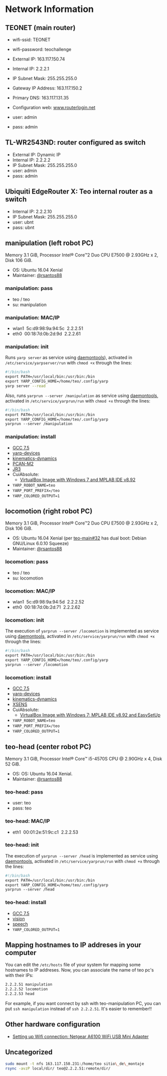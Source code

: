 # Network Information

## TEONET (main router)

- wifi-ssid: TEONET
- wifi-password: teochallenge
  
- External IP: 163.117.150.74
- Internal IP: 2.2.2.1
- IP Subnet Mask: 255.255.255.0
- Gateway IP Address: 163.117.150.2
- Primary DNS: 163.117.131.35
- Configuration web: www.routerlogin.net
- user: admin
- pass: admin

## TL-WR2543ND: router configured as switch

- External IP: Dynamic IP
- Internal IP: 2.2.2.2
- IP Subnet Mask: 255.255.255.0
- user: admin
- pass: admin

## Ubiquiti EdgeRouter X: Teo internal router as a switch

- Internal IP: 2.2.2.10
- IP Subnet Mask: 255.255.255.0
- user: ubnt
- pass: ubnt

## manipulation (left robot PC)

Memory 3.1 GiB, Processor Intel® Core™2 Duo CPU E7500 @ 2.93GHz x 2, Disk 106 GiB.

- OS: Ubuntu 16.04 Xenial
- Maintainer: [@rsantos88](https://github.com/rsantos88)

### manipulation: pass

- teo / teo
- su: manipulation

### manipulation: MAC/IP

- wlan1  5c:d9:98:9a:94:5c  2.2.2.51
- eth0  00:18:7d:0b:2d:9d  2.2.2.61

### manipulation: init

Runs `yarp server` as service using [daemontools](https://github.com/roboticslab-uc3m/installation-guides/blob/master/install-daemontools.md)), activated in `/etc/service/yarpserver/run` with `chmod +x` through the lines:

```bash
#!/bin/bash
export PATH=/usr/local/bin:/usr/bin:/bin
export YARP_CONFIG_HOME=/home/teo/.config/yarp
yarp server --read
```

Also, runs `yarprun --server /manipulation` as service using [daemontools](https://github.com/roboticslab-uc3m/installation-guides/blob/master/install-daemontools.md), activated in `/etc/service/yarprun/run` with `chmod +x` through the lines:

```bash
#!/bin/bash
export PATH=/usr/local/bin:/usr/bin:/bin
export YARP_CONFIG_HOME=/home/teo/.config/yarp
yarprun --server /manipulation
```

### manipulation: install

- [GCC 7.5](https://github.com/roboticslab-uc3m/teo-hardware-issues/issues/58#issuecomment-683809599)
- [yarp-devices](https://github.com/roboticslab-uc3m/yarp-devices)
- [kinematics-dynamics](https://github.com/roboticslab-uc3m/kinematics-dynamics)
- [PCAN-M2](http://robots.uc3m.es/gitbook-installation-guides/install-pcan.html)
- [JR3](https://github.com/roboticslab-uc3m/installation-guides/blob/master/install-jr3.md)
- CuiAbsolute:
   - [VirtualBox Image with Windows 7 and MPLAB IDE v8.92](https://drive.google.com/open?id=1M8_ixoSgd8n-s4Gv71IwQD_nJKU8QcJH)
- `YARP_ROBOT_NAME=teo`
- `YARP_PORT_PREFIX=/teo`
- `YARP_COLORED_OUTPUT=1`

## locomotion (right robot PC)

Memory 3.1 GiB, Processor Intel® Core™2 Duo CPU E7500 @ 2.93GHz x 2, Disk 106 GiB.

- OS: Ubuntu 16.04 Xenial (per [teo-main#32](https://github.com/roboticslab-uc3m/teo-main/issues/32#issuecomment-364136297) has dual boot: Debian GNU/Linux 6.0.10 Squeeze)
- Maintainer: [@rsantos88](https://github.com/rsantos88)

### locomotion: pass

- teo / teo
- su: locomotion

### locomotion: MAC/IP

- wlan1  5c:d9:98:9a:94:5d  2.2.2.52
- eth0  00:18:7d:0b:2d:71  2.2.2.62

### locomotion: init

The execution of `yarprun --server /locomotion` is implemented as service using [daemontools](https://github.com/roboticslab-uc3m/installation-guides/blob/master/install-daemontools.md), activated in `/etc/service/yarprun/run` with `chmod +x` through the lines:

```bash
#!/bin/bash  
export PATH=/usr/local/bin:/usr/bin:/bin
export YARP_CONFIG_HOME=/home/teo/.config/yarp  
yarprun --server /locomotion
```

### locomotion: install

- [GCC 7.5](https://github.com/roboticslab-uc3m/teo-hardware-issues/issues/58#issuecomment-683809599)
- [yarp-devices](https://github.com/roboticslab-uc3m/yarp-devices)
- [kinematics-dynamics](https://github.com/roboticslab-uc3m/kinematics-dynamics)
- [XSENS](https://github.com/roboticslab-uc3m/installation-guides/blob/master/install-xsens.md)
- CuiAbsolute:
   - [VirtualBox Image with Windows 7: MPLAB IDE v8.92 and EasySetUp](https://drive.google.com/a/uc3m.es/folderview?id=0BxR76I90oKSmdnRhQlpsS3pXWm8&usp=sharing)
- `YARP_ROBOT_NAME=teo`
- `YARP_PORT_PREFIX=/teo`
- `YARP_COLORED_OUTPUT=1`

## teo-head (center robot PC)

Memory 3.1 GiB, Processor Intel® Core™ i5-4570S CPU @ 2.90GHz x 4, Disk 52 GiB.
- OS: OS: Ubuntu 16.04 Xenial.
- Maintainer: [@rsantos88](https://github.com/rsantos88)

### teo-head: pass

- user: teo
- pass: teo

### teo-head: MAC/IP

- eth1  00:01:2e:51:9c:c1  2.2.2.53  

### teo-head: init

The execution of `yarprun --server /head` is implemented as service using [daemontools](https://github.com/roboticslab-uc3m/installation-guides/blob/master/install-daemontools.md), activated in `/etc/service/yarprun/run` with `chmod +x` through the lines:

```bash
#!/bin/bash
export PATH=/usr/local/bin:/usr/bin:/bin
export YARP_CONFIG_HOME=/home/teo/.config/yarp
yarprun --server /head
```

### teo-head: install

- [GCC 7.5](https://github.com/roboticslab-uc3m/teo-hardware-issues/issues/58#issuecomment-683809599)
- [vision](https://github.com/roboticslab-uc3m/vision)
- [speech](https://github.com/roboticslab-uc3m/speech)
- `YARP_COLORED_OUTPUT=1`

## Mapping hostnames to IP addreses in your computer

You can edit the `/etc/hosts` file of your system for mapping some hostnames to IP addreses. Now, you can associate the name of teo pc's
with their IPs:

```bash
2.2.2.51 manipulation
2.2.2.52 locomotion
2.2.2.53 head
```

For example, if you want connect by ssh with teo-manipulation PC, you can put `ssh manipulation` instead of `ssh 2.2.2.51`. It's easier to remember!!

## Other hardware configuration

- [Setting up Wifi connection: Netgear A6100 WiFi USB Mini Adapter](https://github.com/roboticslab-uc3m/installation-guides/blob/master/install-netgear-a6100.md)

## Uncategorized

```bash
sudo mount -t nfs 163.117.150.231:/home/teo sitio\_de\_montaje
rsync -avzP local/dir/ teo@2.2.2.51:remote/dir/
```
